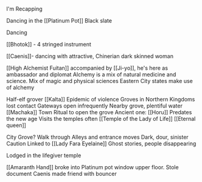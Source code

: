 I'm Recapping

Dancing in the [[Platinum Pot]]
Black slate

Dancing 

[[Bhotok]] - 4 stringed instrument

[[Caenis]]- dancing with attractive, Chinerian dark skinned woman

[[High Alchemist Fuitan]] accompanied by [[Ji-yo]], he's here as ambassador and diplomat
	Alchemy is a mix of natural medicine and science.
	Mix of magic and physical sciences
	Eastern City states make use of alchemy

Half-elf grover
[[Kalta]]
Epidemic of violence
Groves in Northern Kingdoms lost contact
Gateways open infrequently
Nearby grove, plentiful water
[[Machaka]] Town
 Ritual to open the grove
Ancient one: [[Horu]]
	Predates the new age
Visits the temples often [[Temple of the Lady of Life]] [[Eternal queen]]

City Grove?
	Walk through Alleys and entrance moves
	Dark, dour, sinister
	Caution
Linked to [[Lady Fara Eyelaine]] 
Ghost stories, people disappearing


Lodged in the lifegiver temple


[[Amaranth Hand]] broke into Platinum pot window upper floor.
Stole document
Caenis made friend with bouncer

